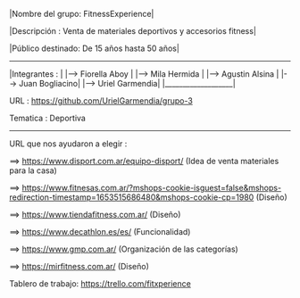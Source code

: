|Nombre del grupo: FitnessExperience|

|Descripción : Venta de materiales deportivos y accesorios fitness|

|Público destinado: De 15 años hasta 50 años|

_____________________
|Integrantes :      |
|--> Fiorella Aboy  |
|--> Mila Hermida   |
|--> Agustin Alsina |
|--> Juan Bogliacino|
|--> Uriel Garmendia|
|___________________|

URL : https://github.com/UrielGarmendia/grupo-3

Tematica : Deportiva
_______________________________________________________________________________________________
URL que nos ayudaron a elegir :                                                                                                        

==> https://www.disport.com.ar/equipo-disport/ (Idea de venta materiales para la casa)                                                  

==> https://www.fitnesas.com.ar/?mshops-cookie-isguest=false&mshops-redirection-timestamp=1653515686480&mshops-cookie-cp=1980 (Diseño)

==> https://www.tiendafitness.com.ar/ (Diseño)

==> https://www.decathlon.es/es/ (Funcionalidad)

==> https://www.gmp.com.ar/ (Organización de las categorías)

==> https://mirfitness.com.ar/ (Diseño)

Tablero de trabajo: 
https://trello.com/fitxperience